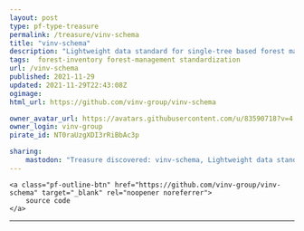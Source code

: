 ```yaml
---
layout: post
type: pf-type-treasure
permalink: /treasure/vinv-schema
title: "vinv-schema"
description: "Lightweight data standard for single-tree based forest management, visualisation & analytics"
tags:  forest-inventory forest-management standardization
url: /vinv-schema
published: 2021-11-29
updated: 2021-11-29T22:43:08Z
ogimage: 
html_url: https://github.com/vinv-group/vinv-schema

owner_avatar_url: https://avatars.githubusercontent.com/u/83590718?v=4
owner_login: vinv-group
pirate_id: NT0raUzgXDI3rRiBbAc3p

sharing:
    mastodon: "Treasure discovered: vinv-schema, Lightweight data standard for single-tree based forest management, visualisation & analytics"
---
```


<div class="text-center">
    
    <a class="pf-outline-btn" href="https://github.com/vinv-group/vinv-schema" target="_blank" rel="noopener noreferrer">
        source code
    </a>
    
    
</div>





<div class="pf-night-sky-spacer">
    <div id="pf-night-sky" data-stars="1" data-owner="vinv-group" data-repo="vinv-schema">
        <div id="pf-open-dialog" class="pf-meta-star pf-star-todo"></div>
        <dialog id="pf-star-dialog">
            Star this Repository to putt a smile on the Developers face.
            <div class="pf-row">
                <div class="pf-grow"></div>
                <div><a class="pf-unterlines" href="https://github.com/vinv-group/vinv-schema" target="_blank">VISIT REPOSITORY</a></div>
            </div>
        </dialog>
    </div>
</div>

<hr class="gf-seperator">
